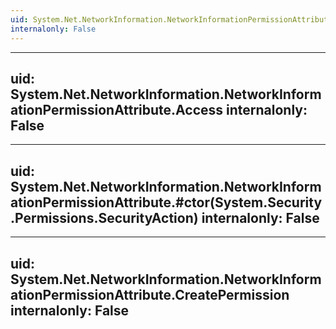 ```yaml
---
uid: System.Net.NetworkInformation.NetworkInformationPermissionAttribute
internalonly: False
---
```


---
uid: System.Net.NetworkInformation.NetworkInformationPermissionAttribute.Access
internalonly: False
---

---
uid: System.Net.NetworkInformation.NetworkInformationPermissionAttribute.#ctor(System.Security.Permissions.SecurityAction)
internalonly: False
---

---
uid: System.Net.NetworkInformation.NetworkInformationPermissionAttribute.CreatePermission
internalonly: False
---
